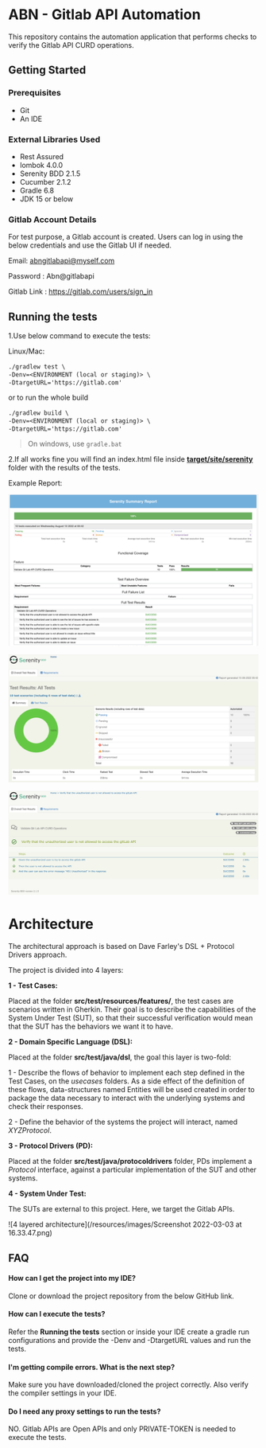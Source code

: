 # ABN - Gitlab API Automation

This repository contains the automation application that performs checks to verify the Gitlab API CURD operations.
## Getting Started

### Prerequisites

- Git
- An IDE

### External Libraries Used

- Rest Assured
- lombok 4.0.0
- Serenity BDD 2.1.5
- Cucumber 2.1.2
- Gradle 6.8
- JDK 15 or below

### Gitlab Account Details

For test purpose, a Gitlab account is created. Users can log in using the below credentials and use the Gitlab UI if needed.

Email: abngitlabapi@myself.com

Password : Abn@gitlabapi

Gitlab Link : https://gitlab.com/users/sign_in

## Running the tests

1.Use below command to execute the tests:

Linux/Mac:
```
./gradlew test \
-Denv=<ENVIRONMENT (local or staging)> \
-DtargetURL='https://gitlab.com'
```

or to run the whole build
```
./gradlew build \
-Denv=<ENVIRONMENT (local or staging)> \
-DtargetURL='https://gitlab.com'
```
> On windows, use `gradle.bat`

2.If all works fine you will find an index.html file inside [**target/site/serenity**](/target/site/serenity) folder with the results of the
tests.

Example Report:

![Serenity BDD - Test Report HTML Home](/resources/images/SerenitySummary.png)

![Serenity BDD - Test Report HTML Home](/resources/images/AllTestResults.png)

![Serenity BDD - Test Report HTML Home](/resources/images/TestLevelReport.png)

# Architecture

The architectural approach is based on Dave Farley's DSL + Protocol Drivers approach.

The project is divided into 4 layers:

**1 - Test Cases:**

Placed at the folder **src/test/resources/features/**, the test cases are scenarios written in Gherkin.
Their goal is to describe the capabilities of the System Under Test (SUT), so that their successful
verification would mean that the SUT has the behaviors we want it to have.


**2 - Domain Specific Language (DSL):**

Placed at the folder **src/test/java/dsl**, the goal this layer is two-fold:

1 - Describe the flows of behavior to implement each step defined in the Test Cases, on the _usecases_ folders.
As a side effect of the definition of these flows, data-structures named Entities will be used created in order to
package the data necessary to interact with the underlying systems and check their responses.

2 - Define the behavior of the systems the project will interact, named _XYZProtocol_.


**3 - Protocol Drivers (PD):**

Placed at the folder **src/test/java/protocoldrivers** folder, PDs implement a _Protocol_ interface, against
a particular implementation of the SUT and other systems.


**4 - System Under Test:**

The SUTs are external to this project. Here, we target the Gitlab APIs.

![4 layered architecture](/resources/images/Screenshot 2022-03-03 at 16.33.47.png)

## FAQ

#### How can I get the project into my IDE?
Clone or download the project repository from the below GitHub link.

#### How can I execute the tests?
Refer the **Running the tests** section or inside your IDE create a gradle run configurations and provide the -Denv and -DtargetURL values and run the tests.

#### I'm getting compile errors. What is the next step?
Make sure you have downloaded/cloned the project correctly. Also verify the compiler settings in your IDE.

#### Do I need any proxy settings to run the tests?
NO. Gitlab APIs are Open APIs and only PRIVATE-TOKEN is needed to execute the tests.
